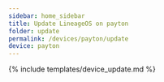 ```yaml
---
sidebar: home_sidebar
title: Update LineageOS on payton
folder: update
permalink: /devices/payton/update
device: payton
---
```

{% include templates/device_update.md %}

